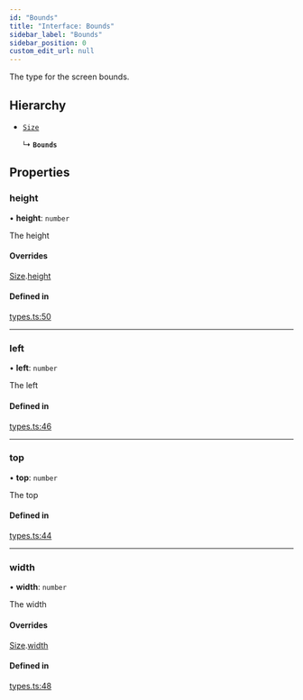 ```yaml
---
id: "Bounds"
title: "Interface: Bounds"
sidebar_label: "Bounds"
sidebar_position: 0
custom_edit_url: null
---
```


The type for the screen bounds.

## Hierarchy

- [`Size`](Size.md)

  ↳ **`Bounds`**

## Properties

### height

• **height**: `number`

The height

#### Overrides

[Size](Size.md).[height](Size.md#height)

#### Defined in

[types.ts:50](https://github.com/rob-blackbourn/jetblack-map/blob/0ed4bc5/src/types.ts#L50)

___

### left

• **left**: `number`

The left

#### Defined in

[types.ts:46](https://github.com/rob-blackbourn/jetblack-map/blob/0ed4bc5/src/types.ts#L46)

___

### top

• **top**: `number`

The top

#### Defined in

[types.ts:44](https://github.com/rob-blackbourn/jetblack-map/blob/0ed4bc5/src/types.ts#L44)

___

### width

• **width**: `number`

The width

#### Overrides

[Size](Size.md).[width](Size.md#width)

#### Defined in

[types.ts:48](https://github.com/rob-blackbourn/jetblack-map/blob/0ed4bc5/src/types.ts#L48)
